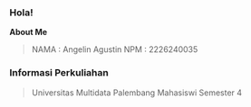 ### Hola!

**About Me**
> NAMA : Angelin Agustin
> NPM : 2226240035
### Informasi Perkuliahan
>Universitas Multidata Palembang
>Mahasiswi Semester 4

